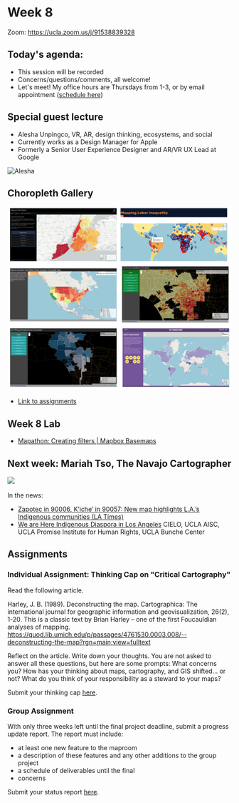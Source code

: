 # Week 8

Zoom: https://ucla.zoom.us/j/91538839328

## Today's agenda:

- This session will be recorded
- Concerns/questions/comments, all welcome!
- Let's meet! My office hours are Thursdays from 1-3, or by email appointment ([schedule here](https://calendly.com/yohda/dh151))


## Special guest lecture

- Alesha Unpingco, VR, AR, design thinking, ecosystems, and social
- Currently works as a Design Manager for Apple
- Formerly a Senior User Experience Designer and AR/VR UX Lead at Google

![Alesha](https://media-exp1.licdn.com/dms/image/C5603AQH4W82RR_CNlA/profile-displayphoto-shrink_800_800/0/1517757082526?e=1657756800&v=beta&t=99MJZWUi1mi1r6YnsWsWEJoyiVvhZd-_ZfA3RNCJT5c)

## Choropleth Gallery

<img src="images/choro.png">

- [Link to assignments](https://github.com/yohman/22S-DH151/discussions/16)

## Week 8 Lab
- [Mapathon: Creating filters | Mapbox Basemaps](Lab)


## Next week: Mariah Tso, The Navajo Cartographer
<img src="https://milliondollarhoods.pre.ss.ucla.edu/wp-content/uploads/sites/96/2019/10/Mtso_photo-845x684.jpg" width=400>

In the news:
- [Zapotec in 90006, K’iche’ in 90057: New map highlights L.A.’s Indigenous communities (LA Times)](https://www.latimes.com/california/story/2021-07-07/la-me-indigenous-map-los-angeles)
- [We are Here Indigenous Diaspora in Los Angeles](https://storymaps.arcgis.com/stories/618560a29f2a402faa2f5dd9ded0cc65) 
CIELO, UCLA AISC, UCLA Promise Institute for Human Rights, UCLA Bunche Center


## Assignments

### Individual Assignment: Thinking Cap on "Critical Cartography"

Read the following article.

Harley, J. B. (1989). Deconstructing the map. Cartographica: The international journal for geographic information and geovisualization, 26(2), 1-20. This is a classic text by Brian Harley – one of the first Foucauldian analyses of mapping.
https://quod.lib.umich.edu/p/passages/4761530.0003.008/--deconstructing-the-map?rgn=main;view=fulltext

Reflect on the article. Write down your thoughts. You are not asked to answer all these questions, but here are some prompts: What concerns you? How has your thinking about maps, cartography, and GIS shifted... or not? What do you think of your responsibility as a steward to your maps?

Submit your thinking cap [here](https://github.com/yohman/22S-DH151/discussions/17).

### Group Assignment

With only three weeks left until the final project deadline, submit a progress update report. The report must include:

- at least one new feature to the maproom
- a description of these features and any other additions to the group project
- a schedule of deliverables until the final
- concerns

Submit your status report [here](https://github.com/yohman/22S-DH151/discussions/18).